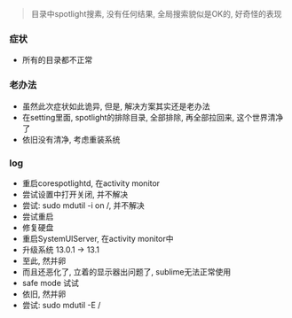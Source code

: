 > 目录中spotlight搜素, 没有任何结果, 全局搜索貌似是OK的, 好奇怪的表现

### 症状

- 所有的目录都不正常

### 老办法

- 虽然此次症状如此诡异, 但是, 解决方案其实还是老办法
- 在setting里面, spotlight的排除目录, 全部排除, 再全部拉回来, 这个世界清净了
- 依旧没有清净, 考虑重装系统

### log

- 重启corespotlightd, 在activity monitor
- 尝试设置中打开关闭, 并不解决
- 尝试: sudo mdutil -i on /, 并不解决
- 尝试重启
- 修复硬盘
- 重启SystemUIServer, 在activity monitor中
- 升级系统 13.0.1 -> 13.1
- 至此, 然并卵
- 而且还恶化了, 立着的显示器出问题了, sublime无法正常使用
- safe mode 试试
- 依旧, 然并卵
- 尝试: sudo mdutil -E /

